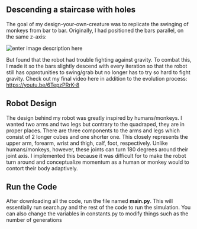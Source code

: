 ## Descending a staircase with holes
The goal of my design-your-own-creature was to replicate the swinging of monkeys from bar to bar. Originally, I had positioned the bars parallel, on the same z-axis:

![enter image description here](https://i.imgur.com/LqGLu73.gif)

But found that the robot had trouble fighting against gravity. To combat this, I made it so the bars slightly descend with every iteration so that the robot still has opprotunities to swing/grab but no longer has to try so hard to fight gravity. Check out my final video here in addition to the evolution process: https://youtu.be/6TepzPRrK-8

## Robot Design
The design behind my robot was greatly inspired by humans/monkeys. I wanted two arms and two legs but contrary to the quadraped, they are in proper places. There are three components to the arms and legs which consist of 2 longer cubes and one shorter one. This closely represents the upper arm, forearm, wrist and thigh, calf, foot, respectively. Unlike humans/monkeys, however, these joints can turn 180 degrees around their joint axis. I implemented this because it was difficult for to make the robot turn around and conceptualize momentum as a human or monkey would to contort their body adaptively.

## Run the Code
After downloading all the code, run the file named **main.py**. This will essentially run search.py and the rest of the code to run the simulation. You can also change the variables in constants.py to modify things such as the number of generations 
